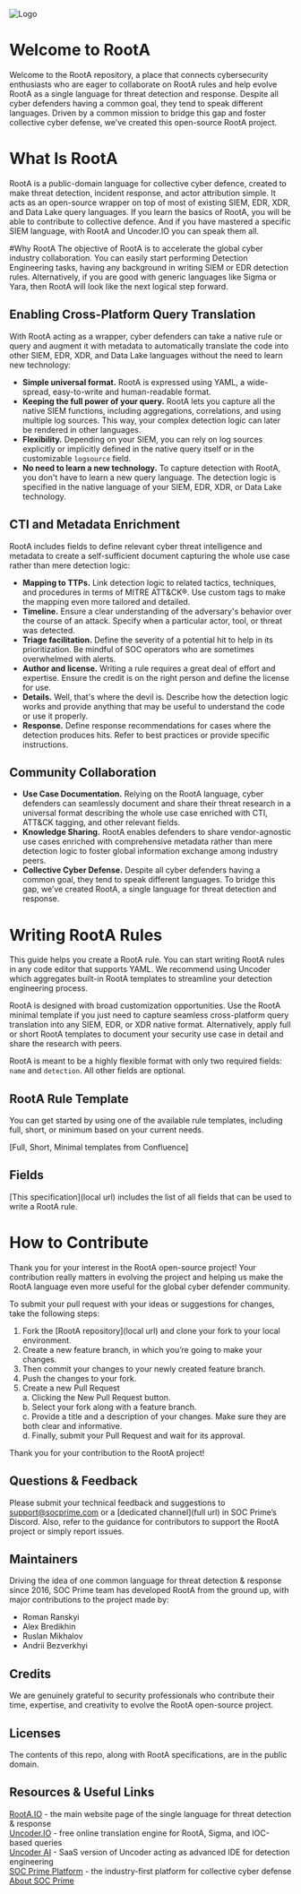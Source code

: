 ![Logo](.readme/logo.png)
# Welcome to RootA
Welcome to the RootA repository, a place that connects cybersecurity enthusiasts who are eager to collaborate on RootA rules and help evolve RootA as a single language for threat detection and response. Despite all cyber defenders having a common goal, they tend to speak different languages. Driven by a common mission to bridge this gap and foster collective cyber defense, we’ve created this open-source RootA project.

# What Is RootA
RootA is a public-domain language for collective cyber defence, created to make threat detection, incident response, and actor attribution simple. It acts as an open-source wrapper on top of most of existing SIEM, EDR, XDR, and Data Lake query languages. If you learn the basics of RootA, you will be able to contribute to collective defence. And if you have mastered a specific SIEM language, with RootA and Uncoder.IO you can speak them all.

#Why RootA
The objective of RootA is to accelerate the global cyber industry collaboration. You can easily start performing Detection Engineering tasks, having any background in writing SIEM or EDR detection rules. Alternatively, if you are good with generic languages like Sigma or Yara, then RootA will look like the next logical step forward.

## Enabling Cross-Platform Query Translation
With RootA acting as a wrapper, cyber defenders can take a native rule or query and augment it with metadata to automatically translate the code into other SIEM, EDR, XDR, and Data Lake languages without the need to learn new technology:

- **Simple universal format.** RootA is expressed using YAML, a wide-spread, easy-to-write and human-readable format.
- **Keeping the full power of your query.** RootA lets you capture all the native SIEM functions, including aggregations, correlations, and using multiple log sources. This way, your complex detection logic can later be rendered in other languages.
- **Flexibility.** Depending on your SIEM, you can rely on log sources explicitly or implicitly defined in the native query itself or in the customizable `logsource` field.
- **No need to learn a new technology.** To capture detection with RootA, you don't have to learn a new query language. The detection logic is specified in the native language of your SIEM, EDR, XDR, or Data Lake technology.

## CTI and Metadata Enrichment
RootA includes fields to define relevant cyber threat intelligence and metadata to create a self-sufficient document capturing the whole use case rather than mere detection logic:

- **Mapping to TTPs.** Link detection logic to related tactics, techniques, and procedures in terms of MITRE ATT&CK®. Use custom tags to make the mapping even more tailored and detailed.
- **Timeline.** Ensure a clear understanding of the adversary's behavior over the course of an attack. Specify when a particular actor, tool, or threat was detected.
- **Triage facilitation.** Define the severity of a potential hit to help in its prioritization. Be mindful of SOC operators who are sometimes overwhelmed with alerts.
- **Author and license.** Writing a rule requires a great deal of effort and expertise. Ensure the credit is on the right person and define the license for use.
- **Details.** Well, that's where the devil is. Describe how the detection logic works and provide anything that may be useful to understand the code or use it properly.
- **Response.** Define response recommendations for cases where the detection produces hits. Refer to best practices or provide specific instructions.

## Community Collaboration
- **Use Case Documentation.** Relying on the RootA language, cyber defenders can seamlessly document and share their threat research in a universal format describing the whole use case enriched with CTI, ATT&CK tagging, and other relevant fields.
- **Knowledge Sharing.** RootA enables defenders to share vendor-agnostic use cases enriched with comprehensive metadata rather than mere detection logic to foster global information exchange among industry peers.
- **Collective Cyber Defense.** Despite all cyber defenders having a common goal, they tend to speak different languages. To bridge this gap, we’ve created RootA, a single language for threat detection and response. 

# Writing RootA Rules
This guide helps you create a RootA rule. You can start writing RootA rules in any code editor that supports YAML. We recommend using Uncoder which aggregates built-in RootA templates to streamline your detection engineering process. 

RootA is designed with broad customization opportunities. Use the RootA minimal template if you just need to capture seamless cross-platform query translation into any SIEM, EDR, or XDR native format. Alternatively, apply full or short RootA templates to document your security use case in detail and share the research with peers.

RootA is meant to be a highly flexible format with only two required fields: `name` and `detection`. All other fields are optional. 

## RootA Rule Template
You can get started by using one of the available rule templates, including full, short, or minimum based on your current needs. 

[Full, Short, Minimal templates from Confluence]

## Fields
[This specification](local url) includes the list of all fields that can be used to write a RootA rule.

# How to Contribute
Thank you for your interest in the RootA open-source project! Your contribution really matters in evolving the project and helping us make the RootA language even more useful for the global cyber defender community.

To submit your pull request with your ideas or suggestions for changes, take the following steps:

1. Fork the [RootA repository](local url) and clone your fork to your local environment.
2. Create a new feature branch, in which you’re going to make your changes.
3. Then commit your changes to your newly created feature branch.
4. Push the changes to your fork.
5. Create a new Pull Request  
    a. Clicking the New Pull Request button.  
    b. Select your fork along with a feature branch.  
    c. Provide a title and a description of your changes. Make sure they are both clear and informative.  
    d. Finally, submit your Pull Request and wait for its approval.  

Thank you for your contribution to the RootA project!

## Questions & Feedback
Please submit your technical feedback and suggestions to support@socprime.com or a [dedicated channel](full url) in SOC Prime’s Discord. Also, refer to the guidance for contributors to support the RootA project or simply report issues.

## Maintainers
Driving the idea of one common language for threat detection & response since 2016, SOC Prime team has developed RootA from the ground up, with major contributions to the project made by:

- Roman Ranskyi
- Alex Bredikhin
- Ruslan Mikhalov
- Andrii Bezverkhyi

## Credits
We are genuinely grateful to security professionals who contribute their time, expertise, and creativity to evolve the RootA open-source project.

## Licenses
The contents of this repo, along with RootA specifications, are in the public domain.

## Resources & Useful Links
[RootA.IO](https://roota.io/) - the main website page of the single language for threat detection & response  
[Uncoder.IO](https://uncoder.io/) - free online translation engine for RootA, Sigma, and IOC-based queries  
[Uncoder AI](https://tdm.socprime.com/uncoder-ai) - SaaS version of Uncoder acting as advanced IDE for detection engineering  
[SOC Prime Platform](https://tdm.socprime.com/login) - the industry-first platform for collective cyber defense  
[About SOC Prime](https://socprime.com/) 
